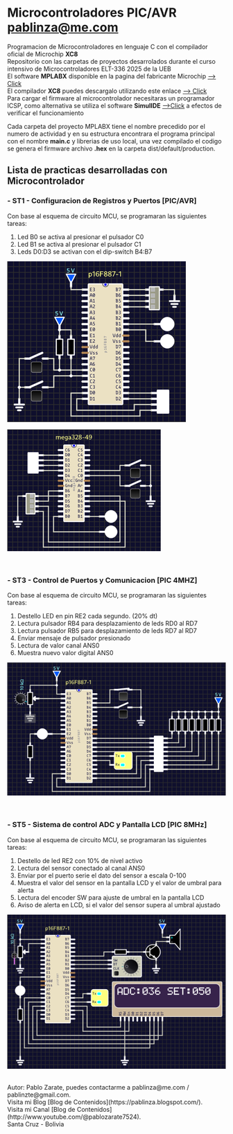# Microcontroladores PIC/AVR pablinza@me.com
Programacion de Microcontroladores en lenguaje C con el compilador oficial de Microchip __XC8__ <br />
Repositorio con las carpetas de proyectos desarrolados durante el curso intensivo de Microcontroladores ELT-336 2025 de la UEB <br />
El software __MPLABX__ disponible en la pagina del fabricante Microchip [ --> Click](https://ww1.microchip.com/downloads/aemDocuments/documents/DEV/ProductDocuments/SoftwareTools/MPLABX-v6.20-windows-installer.exe?authuser=0) <br />
El compilador __XC8__ puedes descargalo utilizando este enlace [ --> Click](https://ww1.microchip.com/downloads/aemDocuments/documents/DEV/ProductDocuments/SoftwareTools/xc8-v2.50-full-install-windows-x64-installer.exe?authuser=0) <br />
Para cargar el firmware al microcontrolador necesitaras un programador ICSP, como alternativa se utiliza el software __SimulIDE__ [ -->Click](https://simulide.com/p/) a efectos de verificar el funcionamiento <br />

Cada carpeta del proyecto MPLABX tiene el nombre precedido por el numero de actividad y en su estructura encontrara el programa principal con el nombre __main.c__ y librerias de uso local, una vez compilado el codigo se genera el firmware archivo __.hex__ en la carpeta dist/default/production. <br />

## Lista de practicas desarrolladas con Microcontrolador
### - ST1 - Configuracion de Registros y Puertos [PIC/AVR]
Con base al esquema de circuito MCU, se programaran las siguientes tareas: <br />
1. Led B0 se activa al presionar el pulsador C0 
2. Led B1 se activa al presionar el pulsador C1
3. Leds D0:D3 se activan con el dip-switch B4:B7
<p align="left">
  <img src="/images/st1_p887.png"></img>
</p>
<p align="left">
  <img src="/images/st1_m328.png"></img>
</p>
<br />

### - ST3 - Control de Puertos y Comunicacion [PIC 4MHZ]
Con base al esquema de circuito MCU, se programaran las siguientes tareas: <br />
1. Destello LED en pin RE2 cada segundo. (20% dt)
2. Lectura pulsador RB4 para desplazamiento de leds RD0 al RD7
3. Lectura pulsador RB5 para desplazamiento de leds RD7 al RD7
4. Enviar mensaje de pulsador presionado
5. Lectura de valor canal ANS0
6. Muestra nuevo valor digital ANS0
<p align="left">
  <img src="/images/st3_p887.png"></img>
</p>
<br />

### - ST5 - Sistema de control ADC y Pantalla LCD [PIC 8MHz]
Con base al esquema de circuito MCU, se programaran las siguientes tareas: <br />
1. Destello de led RE2 con 10% de nivel activo
2. Lectura del sensor conectado al canal ANS0 
3. Enviar por el puerto serie el dato del sensor a escala 0-100 
4. Muestra el valor del sensor en la pantalla LCD y el valor de umbral para alerta 
5. Lectura del encoder SW para ajuste de umbral en la pantalla LCD 
6. Aviso de alerta en LCD, si el valor del sensor supera al umbral ajustado
<p align="left">
  <img src="/images/st5_p887.png"></img>
</p>

<br />
Autor: Pablo Zarate, puedes contactarme a pablinza@me.com / pablinzte@gmail.com.  <br />
Visita mi Blog  [Blog de Contenidos](https://pablinza.blogspot.com/). <br />
Visita mi Canal [Blog de Contenidos](http://www.youtube.com/@pablozarate7524). <br />
Santa Cruz - Bolivia 
<br clear="left"/>

